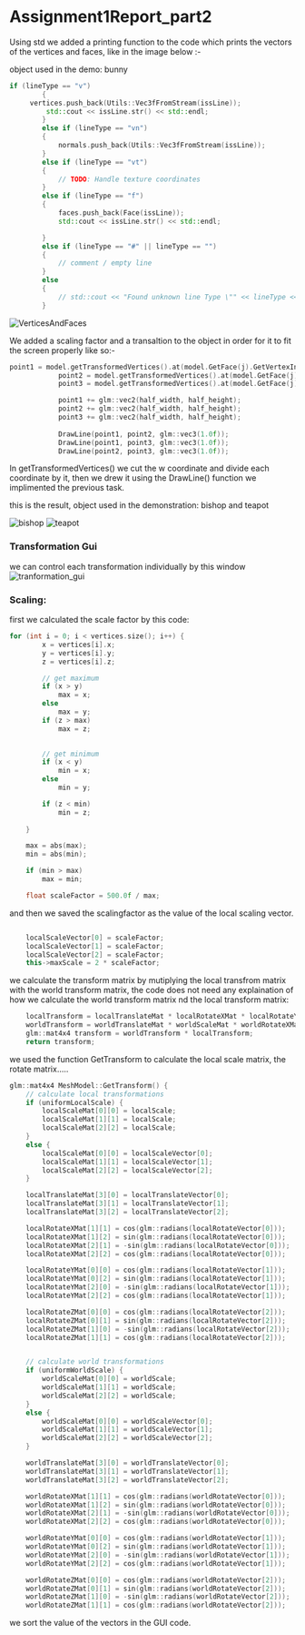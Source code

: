 # Assignment1Report_part2

Using std we added a printing function to the code which prints the vectors of the vertices and faces, like in the image below :-

object used in the demo: bunny

```c++
if (lineType == "v")
		{
     vertices.push_back(Utils::Vec3fFromStream(issLine));
		 std::cout << issLine.str() << std::endl;
		}
		else if (lineType == "vn")
		{
			normals.push_back(Utils::Vec3fFromStream(issLine));
		}
		else if (lineType == "vt")
		{
			// TODO: Handle texture coordinates
		}
		else if (lineType == "f")
		{
			faces.push_back(Face(issLine));
			std::cout << issLine.str() << std::endl;

		}
		else if (lineType == "#" || lineType == "")
		{
			// comment / empty line
		}
		else
		{
			// std::cout << "Found unknown line Type \"" << lineType << "\"";
		}
```

![VerticesAndFaces](part2Pics/VerticesAndFaces.jpg)

We added a scaling factor and a transaltion to the object in order for it to fit the screen properly like so:-
```c++
point1 = model.getTransformedVertices().at(model.GetFace(j).GetVertexIndex(0) - 1);
			point2 = model.getTransformedVertices().at(model.GetFace(j).GetVertexIndex(1) - 1);
			point3 = model.getTransformedVertices().at(model.GetFace(j).GetVertexIndex(2) - 1);

			point1 += glm::vec2(half_width, half_height);
			point2 += glm::vec2(half_width, half_height);
			point3 += glm::vec2(half_width, half_height);
			
			DrawLine(point1, point2, glm::vec3(1.0f));
			DrawLine(point1, point3, glm::vec3(1.0f));
			DrawLine(point2, point3, glm::vec3(1.0f));
```


In getTransformedVertices() we cut the w coordinate and divide each coordinate by it, then we drew it using the DrawLine() function we implimented the previous task.

this is the result, object used in the demonstration: bishop and teapot

![bishop](part2Pics/bishop.jpg)
![teapot](part2Pics/teapot.jpg)

### Transformation Gui
we can control each transformation individually by this window
![tranformation_gui](part2Pics/transformation_gui.jpg)


### Scaling:
first we calculated the scale factor by this code:
``` c++
for (int i = 0; i < vertices.size(); i++) {
        x = vertices[i].x;
        y = vertices[i].y;
        z = vertices[i].z;

        // get maximum
        if (x > y) 
            max = x;
        else 
            max = y;
        if (z > max) 
            max = z;
        

        // get minimum
        if (x < y) 
            min = x;
        else
            min = y;

        if (z < min) 
            min = z;
        
    }

    max = abs(max);
    min = abs(min);

    if (min > max)
        max = min;

    float scaleFactor = 500.0f / max;

```
and then we saved the scalingfactor as the value of the local scaling vector.

```C++

    localScaleVector[0] = scaleFactor;
    localScaleVector[1] = scaleFactor;
    localScaleVector[2] = scaleFactor;
    this->maxScale = 2 * scaleFactor;
```

we calculate the transform matrix by mutiplying the local transfrom matrix with the world transform matrix, the code does not need any explaination of how we calculate the world transform matrix nd the local transform matrix:
```c++
    localTransform = localTranslateMat * localRotateXMat * localRotateYMat *     localRotateZMat * localScaleMat;
    worldTransform = worldTranslateMat * worldScaleMat * worldRotateXMat *       worldRotateYMat * worldRotateZMat;
    glm::mat4x4 transform = worldTransform * localTransform;
    return transform;
 ```   
we used the function GetTransform to calculate the local scale matrix, the rotate matrix.....

```c++
glm::mat4x4 MeshModel::GetTransform() {
    // calculate local transformations
    if (uniformLocalScale) {
        localScaleMat[0][0] = localScale;
        localScaleMat[1][1] = localScale;
        localScaleMat[2][2] = localScale;
    }
    else {
        localScaleMat[0][0] = localScaleVector[0];
        localScaleMat[1][1] = localScaleVector[1];
        localScaleMat[2][2] = localScaleVector[2];
    }

    localTranslateMat[3][0] = localTranslateVector[0];
    localTranslateMat[3][1] = localTranslateVector[1];
    localTranslateMat[3][2] = localTranslateVector[2];

    localRotateXMat[1][1] = cos(glm::radians(localRotateVector[0]));
    localRotateXMat[1][2] = sin(glm::radians(localRotateVector[0]));
    localRotateXMat[2][1] = -sin(glm::radians(localRotateVector[0]));
    localRotateXMat[2][2] = cos(glm::radians(localRotateVector[0]));

    localRotateYMat[0][0] = cos(glm::radians(localRotateVector[1]));
    localRotateYMat[0][2] = sin(glm::radians(localRotateVector[1]));
    localRotateYMat[2][0] = -sin(glm::radians(localRotateVector[1]));
    localRotateYMat[2][2] = cos(glm::radians(localRotateVector[1]));

    localRotateZMat[0][0] = cos(glm::radians(localRotateVector[2]));
    localRotateZMat[0][1] = sin(glm::radians(localRotateVector[2]));
    localRotateZMat[1][0] = -sin(glm::radians(localRotateVector[2]));
    localRotateZMat[1][1] = cos(glm::radians(localRotateVector[2]));


    // calculate world transformations
    if (uniformWorldScale) {
        worldScaleMat[0][0] = worldScale;
        worldScaleMat[1][1] = worldScale;
        worldScaleMat[2][2] = worldScale;
    }
    else {
        worldScaleMat[0][0] = worldScaleVector[0];
        worldScaleMat[1][1] = worldScaleVector[1];
        worldScaleMat[2][2] = worldScaleVector[2];
    }

    worldTranslateMat[3][0] = worldTranslateVector[0];
    worldTranslateMat[3][1] = worldTranslateVector[1];
    worldTranslateMat[3][2] = worldTranslateVector[2];

    worldRotateXMat[1][1] = cos(glm::radians(worldRotateVector[0]));
    worldRotateXMat[1][2] = sin(glm::radians(worldRotateVector[0]));
    worldRotateXMat[2][1] = -sin(glm::radians(worldRotateVector[0]));
    worldRotateXMat[2][2] = cos(glm::radians(worldRotateVector[0]));

    worldRotateYMat[0][0] = cos(glm::radians(worldRotateVector[1]));
    worldRotateYMat[0][2] = sin(glm::radians(worldRotateVector[1]));
    worldRotateYMat[2][0] = -sin(glm::radians(worldRotateVector[1]));
    worldRotateYMat[2][2] = cos(glm::radians(worldRotateVector[1]));

    worldRotateZMat[0][0] = cos(glm::radians(worldRotateVector[2]));
    worldRotateZMat[0][1] = sin(glm::radians(worldRotateVector[2]));
    worldRotateZMat[1][0] = -sin(glm::radians(worldRotateVector[2]));
    worldRotateZMat[1][1] = cos(glm::radians(worldRotateVector[2]));

```
we sort the value of the vectors in the GUI code. 



